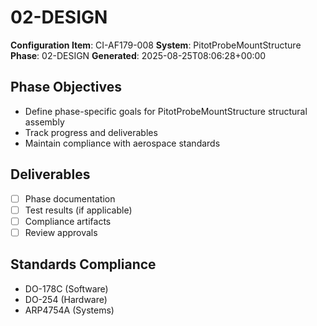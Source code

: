 # 02-DESIGN

**Configuration Item**: CI-AF179-008
**System**: PitotProbeMountStructure
**Phase**: 02-DESIGN
**Generated**: 2025-08-25T08:06:28+00:00

## Phase Objectives
- Define phase-specific goals for PitotProbeMountStructure structural assembly
- Track progress and deliverables
- Maintain compliance with aerospace standards

## Deliverables
- [ ] Phase documentation
- [ ] Test results (if applicable)
- [ ] Compliance artifacts
- [ ] Review approvals

## Standards Compliance
- DO-178C (Software)
- DO-254 (Hardware)
- ARP4754A (Systems)

